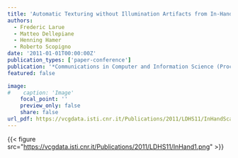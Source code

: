 ```yaml
---
title: 'Automatic Texturing without Illumination Artifacts from In-Hand Scanning Data Flow'
authors:
  - Frederic Larue
  - Matteo Dellepiane
  - Henning Hamer
  - Roberto Scopigno
date: '2011-01-01T00:00:00Z'
publication_types: ['paper-conference']
publication: '*Communications in Computer and Information Science (Proceedings of MM4CH Conference)*'
featured: false

image:
#    caption: 'Image'
    focal_point: ''
    preview_only: false
    share: false
url_pdf: https://vcgdata.isti.cnr.it/Publications/2011/LDHS11/InHandScanning.pdf
---
```

{{< figure src="https://vcgdata.isti.cnr.it/Publications/2011/LDHS11/InHand1.png" >}}
